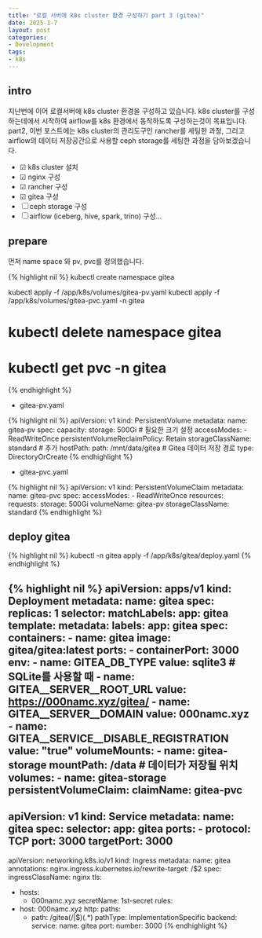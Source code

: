 ```yaml
---
title: "로컬 서버에 k8s cluster 환경 구성하기 part 3 (gitea)"
date: 2025-1-7
layout: post
categories: 
- Development
tags: 
- k8s
---
```



## intro
지난번에 이어 로컬서버에 k8s cluster 환경을 구성하고 있습니다. k8s cluster를 구성하는데에서 시작하여 airflow를 k8s 환경에서 동작하도록 구성하는것이 목표입니다. part2, 이번 포스트에는 k8s cluster의 관리도구인 rancher를 세팅한 과정, 그리고 airflow의 데이터 저장공간으로 사용할 ceph storage를 세팅한 과정을 담아보겠습니다.

-   ☑ k8s cluster 설치
-   ☑ nginx 구성
-   ☑ rancher 구성
-   ☑ gitea 구성
-   ☐ ceph storage 구성
-   ☐ airflow (iceberg, hive, spark, trino) 구성&#x2026;

## prepare
먼저 name space 와 pv, pvc를 정의했습니다.

{% highlight nil %}
kubectl create namespace gitea

kubectl apply -f /app/k8s/volumes/gitea-pv.yaml
kubectl apply -f /app/k8s/volumes/gitea-pvc.yaml -n gitea
# kubectl delete namespace gitea
# kubectl get pvc -n gitea 
{% endhighlight %}

-   gitea-pv.yaml

{% highlight nil %}
apiVersion: v1
kind: PersistentVolume
metadata:
  name: gitea-pv
spec:
  capacity:
    storage: 500Gi  # 필요한 크기 설정
  accessModes:
    - ReadWriteOnce
  persistentVolumeReclaimPolicy: Retain
  storageClassName: standard  # 추가
  hostPath:
    path: /mnt/data/gitea  # Gitea 데이터 저장 경로
    type: DirectoryOrCreate
{% endhighlight %}

-   gitea-pvc.yaml

{% highlight nil %}
apiVersion: v1
kind: PersistentVolumeClaim
metadata:
  name: gitea-pvc
spec:
  accessModes:
    - ReadWriteOnce
  resources:
    requests:
      storage: 500Gi
  volumeName: gitea-pv
  storageClassName: standard
{% endhighlight %}

## deploy gitea
{% highlight nil %}
kubectl -n gitea apply -f /app/k8s/gitea/deploy.yaml 
{% endhighlight %}

{% highlight nil %}
apiVersion: apps/v1
kind: Deployment
metadata:
  name: gitea
spec:
  replicas: 1
  selector:
    matchLabels:
      app: gitea
  template:
    metadata:
      labels:
	app: gitea
    spec:
      containers:
	- name: gitea
	  image: gitea/gitea:latest
	  ports:
	    - containerPort: 3000
	  env:
	    - name: GITEA_DB_TYPE
	      value: sqlite3  # SQLite를 사용할 때
	    - name: GITEA__SERVER__ROOT_URL
	      value: https://000namc.xyz/gitea/
	    - name: GITEA__SERVER__DOMAIN
	      value: 000namc.xyz
	    - name: GITEA__SERVICE__DISABLE_REGISTRATION
	      value: "true"
	  volumeMounts:
	    - name: gitea-storage
	      mountPath: /data  # 데이터가 저장될 위치
      volumes:
	- name: gitea-storage
	  persistentVolumeClaim:
	    claimName: gitea-pvc
---
apiVersion: v1
kind: Service
metadata:
  name: gitea
spec:
  selector:
    app: gitea
  ports:
    - protocol: TCP
      port: 3000
      targetPort: 3000
---
apiVersion: networking.k8s.io/v1
kind: Ingress
metadata:
  name: gitea
  annotations:
    nginx.ingress.kubernetes.io/rewrite-target: /$2
spec:
  ingressClassName: nginx
  tls:
  - hosts:
    - 000namc.xyz
    secretName: 1st-secret
  rules:
  - host: 000namc.xyz
    http:
      paths:
      - path: /gitea(/|$)(.*)
	pathType: ImplementationSpecific
	backend:
	  service:
	    name: gitea
	    port:
	      number: 3000
{% endhighlight %}

